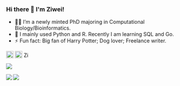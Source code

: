 ### Hi there 👋 I'm Ziwei!

- 👩‍🎓 I’m a newly minted PhD majoring in Computational Biology/Bioinformatics.
- 🌱 I mainly used Python and R. Recently I am learning SQL and Go. 
- ⚡ Fun fact: Big fan of Harry Potter; Dog lover; Freelance writer.


<p align="left">
  <a href="https://github.com/PanZiwei" target="_blank"><img align="center" src="https://cdn0.iconfinder.com/data/icons/social-media-filled-2/24/social_media-20-512.png" alt="Ziwei Pan" height="20" width="20" /></a>
  <a href="https://www.linkedin.com/in/ziweipan/" target="_blank"><img align="center" src="https://img.icons8.com/color/48/000000/linkedin.png" alt="Ziwei Pan" height="20" width="20" /></a>
  <a href="mailto:panziwei9@gmail.com" target="_blank"><img align="center" src="https://img.icons8.com/color/48/000000/gmail--v1.png" alt="Ziwei Pan" height="15" width="15" /></a>
</p>

![](https://visitor-badge.glitch.me/badge?page_id=github.com/PanZiwei)


<img src= 
"https://github-readme-stats.vercel.app/api?username=PanZiwei&show_icons=true" 
         align="left"> 
         
<img src= 
"https://github-readme-stats.vercel.app/api/top-langs/?username=PanZiwei&layout=compact" 
         align="left"> 



<!--
**PanZiwei/PanZiwei** is a ✨ _special_ ✨ repository because its `README.md` (this file) appears on your GitHub profile.

Here are some ideas to get you started:

- 🔭 I’m currently working on ...
- 🌱 I’m currently learning ...
- 👯 I’m looking to collaborate on ...
- 🤔 I’m looking for help with ...
- 💬 Ask me about ...
- 📫 How to reach me: ...
- 😄 Pronouns: ...
- ⚡ Fun fact: ...
-->
